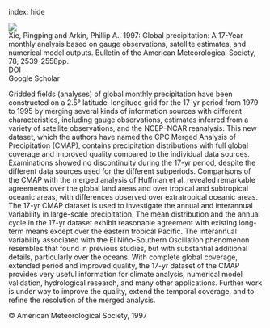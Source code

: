 index: hide

<div class="Citation">
    <div class="Citation-thumb CitationThumb-linked"  data-href="https://doi.org/10.1175/1520-0477(1997)078<2539:gpayma>2.0.co;2">
      <img src="https://static.claimspace.cloud/climate-study-static/refs/thumbs/14/Xie_and_Arkin_1997-thumb.png" />
    </div>

  <div class="Citation-body">
    <div class="Citation-text">Xie, Pingping and Arkin, Phillip A., 1997: Global precipitation: A 17-Year monthly analysis based on gauge observations, satellite estimates, and numerical model outputs. <span class="Article-journal">Bulletin of the American Meteorological Society, </span><span class="Article-volume">78, </span>2539-2558pp.</div>
    <div class="Citation-links">
      <div class="CitationLink" data-href="https://doi.org/10.1175/1520-0477(1997)078<2539:gpayma>2.0.co;2">
        <div class="CitationLink-icon CitationLink-Doi"></div>
        <div class="CitationLink-text">DOI</div>
      </div>
      <div class="CitationLink" data-href="https://scholar.google.com/scholar?q=10.1175/1520-0477(1997)078<2539:gpayma>2.0.co;2">
        <div class="CitationLink-icon CitationLink-Scholar"></div>
        <div class="CitationLink-text">Google Scholar</div>
      </div>
    </div>
  </div>
</div>

Gridded fields (analyses) of global monthly precipitation have been constructed on a 2.5° latitude–longitude grid for the 17-yr period from 1979 to 1995 by merging several kinds of information sources with different characteristics, including gauge observations, estimates inferred from a variety of satellite observations, and the NCEP–NCAR reanalysis. This new dataset, which the authors have named the CPC Merged Analysis of Precipitation (CMAP), contains precipitation distributions with full global coverage and improved quality compared to the individual data sources. Examinations showed no discontinuity during the 17-yr period, despite the different data sources used for the different subperiods. Comparisons of the CMAP with the merged analysis of Huffman et al. revealed remarkable agreements over the global land areas and over tropical and subtropical oceanic areas, with differences observed over extratropical oceanic areas. The 17-yr CMAP dataset is used to investigate the annual and interannual variability in large-scale precipitation. The mean distribution and the annual cycle in the 17-yr dataset exhibit reasonable agreement with existing long-term means except over the eastern tropical Pacific. The interannual variability associated with the El Niño-Southern Oscillation phenomenon resembles that found in previous studies, but with substantial additional details, particularly over the oceans. With complete global coverage, extended period and improved quality, the 17-yr dataset of the CMAP provides very useful information for climate analysis, numerical model validation, hydrological research, and many other applications. Further work is under way to improve the quality, extend the temporal coverage, and to refine the resolution of the merged analysis.

<div class="Citation-copy">
&copy; American Meteorological Society, 1997
</div>